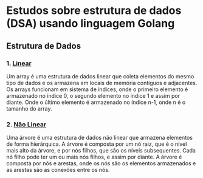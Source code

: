 # Estudos sobre estrutura de dados (DSA) usando linguagem Golang

## Estrutura de Dados

### 1. [Linear](https://pt.wikipedia.org/wiki/Array)

Um array é uma estrutura de dados linear que coleta elementos do mesmo tipo de dados
e os armazena em locais de memória contíguos e adjacentes. Os arrays funcionam
em sistema de índices, onde o primeiro elemento é armazenado no índice 0, o segundo
elemento no índice 1 e assim por diante. Onde o último elemento é armazenado no índice
n-1, onde n é o tamanho do array.

### 2. [Não Linear](https://pt.wikipedia.org/wiki/%C3%81rvore_(estrutura_de_dados))

Uma árvore é uma estrutura de dados não linear que armazena elementos de forma hierárquica.
A árvore é composta por um nó raiz, que é o nível mais alto da árvore, e por nós filhos,
que são os níveis subsequentes. Cada nó filho pode ter um ou mais nós filhos, e assim por diante.
A árvore é composta por nós e arestas, onde os nós são os elementos armazenados e as arestas são
as conexões entre os nós.
